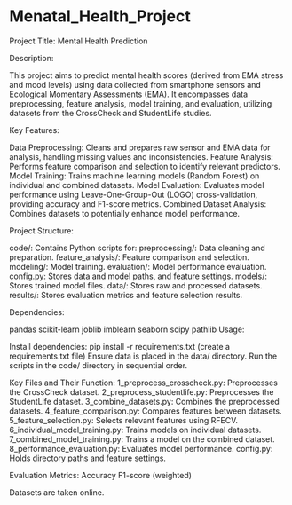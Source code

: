 # Menatal_Health_Project

Project Title: Mental Health Prediction 

Description:

This project aims to predict mental health scores (derived from EMA stress and mood levels) using data collected from smartphone sensors and Ecological Momentary Assessments (EMA). It encompasses data preprocessing, feature analysis, model training, and evaluation, utilizing datasets from the CrossCheck and StudentLife studies.

Key Features:

Data Preprocessing: Cleans and prepares raw sensor and EMA data for analysis, handling missing values and inconsistencies.
Feature Analysis: Performs feature comparison and selection to identify relevant predictors.
Model Training: Trains machine learning models (Random Forest) on individual and combined datasets.
Model Evaluation: Evaluates model performance using Leave-One-Group-Out (LOGO) cross-validation, providing accuracy and F1-score metrics.
Combined Dataset Analysis: Combines datasets to potentially enhance model performance.

Project Structure:

code/: Contains Python scripts for:
preprocessing/: Data cleaning and preparation.
feature_analysis/: Feature comparison and selection.
modeling/: Model training.
evaluation/: Model performance evaluation.
config.py: Stores data and model paths, and feature settings.
models/: Stores trained model files.
data/: Stores raw and processed datasets.
results/: Stores evaluation metrics and feature selection results.

Dependencies:

pandas
scikit-learn
joblib
imblearn
seaborn
scipy
pathlib
Usage:


Install dependencies: pip install -r requirements.txt (create a requirements.txt file)
Ensure data is placed in the data/ directory.
Run the scripts in the code/ directory in sequential order.

Key Files and Their Function:
1_preprocess_crosscheck.py: Preprocesses the CrossCheck dataset.
2_preprocess_studentlife.py: Preprocesses the StudentLife dataset.
3_combine_datasets.py: Combines the preprocessed datasets.
4_feature_comparison.py: Compares features between datasets.
5_feature_selection.py: Selects relevant features using RFECV.
6_individual_model_training.py: Trains models on individual datasets.
7_combined_model_training.py: Trains a model on the combined dataset.
8_performance_evaluation.py: Evaluates model performance.
config.py: Holds directory paths and feature settings.

Evaluation Metrics:
Accuracy
F1-score (weighted)

Datasets are taken online.

